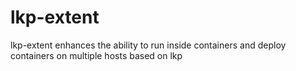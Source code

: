 # lkp-extent
lkp-extent enhances the ability to run inside containers and deploy containers on multiple hosts based on lkp
